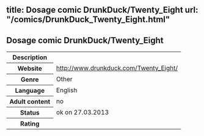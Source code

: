 title: Dosage comic DrunkDuck/Twenty_Eight
url: "/comics/DrunkDuck_Twenty_Eight.html"
---
Dosage comic DrunkDuck/Twenty_Eight
-----------------------------------------

<table class="comicinfo">
<tr>
<th>Description</th><td></td>
</tr>
<tr>
<th>Website</th><td><a href="http://www.drunkduck.com/Twenty_Eight/">http://www.drunkduck.com/Twenty_Eight/</a></td>
</tr>
<tr>
<th>Genre</th><td>Other</td>
</tr>
<tr>
<th>Language</th><td>English</td>
</tr>
<tr>
<th>Adult content</th><td>no</td>
</tr>
<tr>
<th>Status</th><td>ok on 27.03.2013</td>
</tr>
<tr>
<th>Rating</th><td><div class="g-plusone" data-size="standard" data-annotation="bubble"
 data-href="http://www.drunkduck.com/Twenty_Eight/"></div></td>
</tr>
</table>
<script type="text/javascript">
  (function() {
    var po = document.createElement('script'); po.type = 'text/javascript'; po.async = true;
    po.src = 'https://apis.google.com/js/plusone.js';
    var s = document.getElementsByTagName('script')[0]; s.parentNode.insertBefore(po, s);
  })();
</script>
